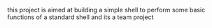 this project is aimed at building a simple shell to perform some basic functions of a standard shell and its a team project
